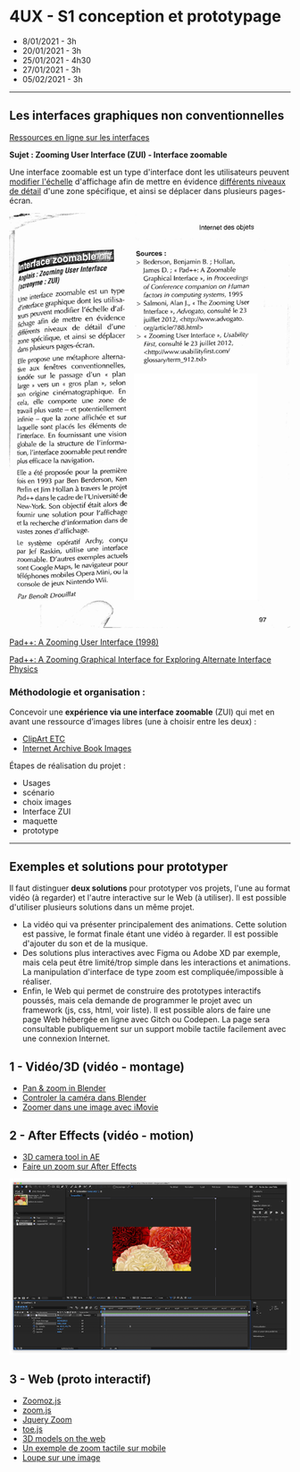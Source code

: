 # 4UX - S1 conception et prototypage
- 8/01/2021 - 3h
- 20/01/2021 - 3h
- 25/01/2021 - 4h30
- 27/01/2021 - 3h
- 05/02/2021 - 3h

---

## Les interfaces graphiques non conventionnelles

[Ressources en ligne sur les interfaces](https://www.are.na/nicolas-tilly/interfaces-o4ycuz-pqsm)

**Sujet : Zooming User Interface (ZUI) - Interface zoomable**

Une interface zoomable est un type d'interface dont les utilisateurs peuvent <u>modifier l'échelle</u> d'affichage afin de mettre en évidence <u>différents niveaux de détail</u> d'une zone spécifique, et ainsi se déplacer dans plusieurs pages-écran.

![](../images/interface-zoomable.jpg)

[Pad++: A Zooming User Interface (1998)](https://www.youtube.com/watch?v=BlIRYTuSv0Q)

[Pad++: A Zooming Graphical Interface
for Exploring Alternate Interface Physics](http://citeseerx.ist.psu.edu/viewdoc/download?doi=10.1.1.295.5863&rep=rep1&type=pdf)

### Méthodologie et organisation :

Concevoir une **expérience via une interface zoomable** (ZUI) qui met en avant une ressource d’images libres (une à choisir entre les deux) :

- [ClipArt ETC](https://etc.usf.edu/clipart/)
- [Internet Archive Book Images](https://www.flickr.com/photos/internetarchivebookimages)

Étapes de réalisation du projet :

- Usages
- scénario
- choix images
- Interface ZUI
- maquette
- prototype

---

## Exemples et solutions pour prototyper 

Il faut distinguer **deux solutions** pour prototyper vos projets, l'une au format vidéo (à regarder) et l'autre interactive sur le Web (à utiliser). Il est possible d'utiliser plusieurs solutions dans un même projet. 

- La vidéo qui va présenter principalement des animations. Cette solution est passive, le format finale étant une vidéo à regarder. Il est possible d'ajouter du son et de la musique.
- Des solutions plus interactives avec Figma ou Adobe XD par exemple, mais cela peut être limité/trop simple dans les interactions et animations. La manipulation d'interface de type zoom est compliquée/impossible à réaliser.
- Enfin, le Web qui permet de construire des prototypes interactifs poussés, mais cela demande de programmer le projet avec un framework (js, css, html, voir liste). Il est possible alors de faire une page Web hébergée en ligne avec Gitch ou Codepen. La page sera consultable publiquement sur un support mobile tactile facilement avec une connexion Internet.

## 1 - Vidéo/3D (vidéo - montage)

- [Pan & zoom in Blender](https://www.youtube.com/watch?v=SNEERJs1dsk)
- [Controler la caméra dans Blender](https://www.youtube.com/watch?v=GTUwmTunjtM)
- [Zoomer dans une image avec iMovie](https://www.youtube.com/watch?v=OmDCERTNUpA)

## 2 - After Effects (vidéo - motion)

- [3D camera tool in AE](https://www.youtube.com/watch?v=Axa38beTBvo)
- [Faire un zoom sur After Effects](https://www.youtube.com/watch?v=NGDnjwqTCeM)

![](../images/capture-ae.png)

## 3 - Web (proto interactif)

- [Zoomoz.js](http://jaukia.github.io/zoomooz/)
- [zoom.js](https://lab.hakim.se/zoom-js/)
- [Jquery Zoom](https://www.jacklmoore.com/zoom/)
- [toe.js](https://github.com/visiongeist/toe.js/)
- [3D models on the web](https://modelviewer.dev/)
- [Un exemple de zoom tactile sur mobile](https://glitch.com/edit/#!/edition-mobile-4?path=index.html%3A1%3A0)
- [Loupe sur une image](https://codepen.io/nicolastilly/pen/jJyOqY)
